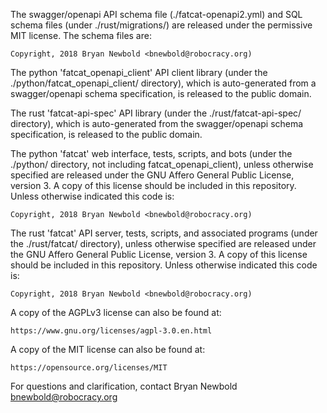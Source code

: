 
The swagger/openapi API schema file (./fatcat-openapi2.yml) and SQL schema
files (under ./rust/migrations/) are released under the permissive MIT license.
The schema files are:

    Copyright, 2018 Bryan Newbold <bnewbold@robocracy.org)

The python 'fatcat_openapi_client' API client library (under the
./python/fatcat_openapi_client/ directory), which is auto-generated from a
swagger/openapi schema specification, is released to the public domain.

The rust 'fatcat-api-spec' API library (under the ./rust/fatcat-api-spec/
directory), which is auto-generated from the swagger/openapi schema
specification, is released to the public domain.

The python 'fatcat' web interface, tests, scripts, and bots (under the
./python/ directory, not including fatcat_openapi_client), unless otherwise specified
are released under the GNU Affero General Public License, version 3. A copy of
this license should be included in this repository. Unless otherwise indicated
this code is:

    Copyright, 2018 Bryan Newbold <bnewbold@robocracy.org)

The rust 'fatcat' API server, tests, scripts, and associated programs (under
the ./rust/fatcat/ directory), unless otherwise specified are released under
the GNU Affero General Public License, version 3. A copy of this license should
be included in this repository. Unless otherwise indicated this code is:

    Copyright, 2018 Bryan Newbold <bnewbold@robocracy.org)

A copy of the AGPLv3 license can also be found at:

    https://www.gnu.org/licenses/agpl-3.0.en.html

A copy of the MIT license can also be found at:

    https://opensource.org/licenses/MIT

For questions and clarification, contact Bryan Newbold <bnewbold@robocracy.org>
